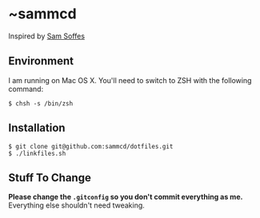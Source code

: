 # ~sammcd

Inspired by [Sam Soffes](https://github.com/soffes/dotfiles)

## Environment

I am running on Mac OS X. You'll need to switch to ZSH with the following command:

    $ chsh -s /bin/zsh

## Installation

    $ git clone git@github.com:sammcd/dotfiles.git
    $ ./linkfiles.sh

## Stuff To Change

**Please change the `.gitconfig` so you don't commit everything as me.** Everything else shouldn't need tweaking.
